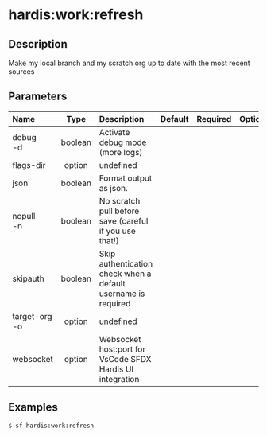 <!-- This file has been generated with command 'sf hardis:doc:plugin:generate'. Please do not update it manually or it may be overwritten -->
# hardis:work:refresh

## Description

Make my local branch and my scratch org up to date with the most recent sources

## Parameters

|Name|Type|Description|Default|Required|Options|
|:---|:--:|:----------|:-----:|:------:|:-----:|
|debug<br/>-d|boolean|Activate debug mode (more logs)||||
|flags-dir|option|undefined||||
|json|boolean|Format output as json.||||
|nopull<br/>-n|boolean|No scratch pull before save (careful if you use that!)||||
|skipauth|boolean|Skip authentication check when a default username is required||||
|target-org<br/>-o|option|undefined||||
|websocket|option|Websocket host:port for VsCode SFDX Hardis UI integration||||

## Examples

```shell
$ sf hardis:work:refresh
```


